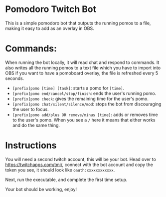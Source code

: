 # Pomodoro Twitch Bot

This is a simple pomodoro bot that outputs the running pomos to a file, making it easy to add as an overlay in OBS.


# Commands:
When running the bot locally, it will read chat and respond to commands. It also writes all the running pomos to a text file which you have to import into OBS if you want to have a pomoboard overlay, the file is refreshed every 5 seconds.


- `[prefix]pomo [time] [task]`: starts a pomo for `[time]`.
- `[prefix]pomo end/cancel/stop/finish`: ends the user's running pomo.
- `[prefix]pomo check`: gives the remaining time for the user's pomo.
- `[prefix]pomo chat/silent/silence/mod`: stops the bot from discouraging the user to focus.
- `[prefix]pomo add/plus OR remove/minus [time]`: adds or removes time to the user's pomo.
When you see a `/` here it means that either works and do the same thing.


# Instructions
You will need a second twitch account, this will be your bot. Head over to https://twitchapps.com/tmi/, connect with the bot account and copy the token you see, it should look like `oauth:xxxxxxxxxxxx`.

Next, run the executable, and complete the first time setup.

Your bot should be working, enjoy!
